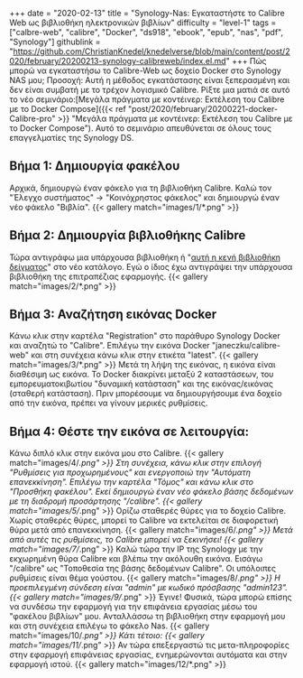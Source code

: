 +++
date = "2020-02-13"
title = "Synology-Nas: Εγκαταστήστε το Calibre Web ως βιβλιοθήκη ηλεκτρονικών βιβλίων"
difficulty = "level-1"
tags = ["calbre-web", "calibre", "Docker", "ds918", "ebook", "epub", "nas", "pdf", "Synology"]
githublink = "https://github.com/ChristianKnedel/knedelverse/blob/main/content/post/2020/february/20200213-synology-calibreweb/index.el.md"
+++
Πώς μπορώ να εγκαταστήσω το Calibre-Web ως δοχείο Docker στο Synology NAS μου; Προσοχή: Αυτή η μέθοδος εγκατάστασης είναι ξεπερασμένη και δεν είναι συμβατή με το τρέχον λογισμικό Calibre. Ρίξτε μια ματιά σε αυτό το νέο σεμινάριο:[Μεγάλα πράγματα με κοντέινερ: Εκτέλεση του Calibre με το Docker Compose]({{< ref "post/2020/february/20200221-docker-Calibre-pro" >}} "Μεγάλα πράγματα με κοντέινερ: Εκτέλεση του Calibre με το Docker Compose"). Αυτό το σεμινάριο απευθύνεται σε όλους τους επαγγελματίες της Synology DS.
## Βήμα 1: Δημιουργία φακέλου
Αρχικά, δημιουργώ έναν φάκελο για τη βιβλιοθήκη Calibre.  Καλώ τον "Έλεγχο συστήματος" -> "Κοινόχρηστος φάκελος" και δημιουργώ έναν νέο φάκελο "Βιβλία".
{{< gallery match="images/1/*.png" >}}

##  Βήμα 2: Δημιουργία βιβλιοθήκης Calibre
Τώρα αντιγράφω μια υπάρχουσα βιβλιοθήκη ή "[αυτή η κενή βιβλιοθήκη δείγματος](https://drive.google.com/file/d/1zfeU7Jh3FO_jFlWSuZcZQfQOGD0NvXBm/view)" στο νέο κατάλογο. Εγώ ο ίδιος έχω αντιγράψει την υπάρχουσα βιβλιοθήκη της επιτραπέζιας εφαρμογής.
{{< gallery match="images/2/*.png" >}}

## Βήμα 3: Αναζήτηση εικόνας Docker
Κάνω κλικ στην καρτέλα "Registration" στο παράθυρο Synology Docker και αναζητώ το "Calibre". Επιλέγω την εικόνα Docker "janeczku/calibre-web" και στη συνέχεια κάνω κλικ στην ετικέτα "latest".
{{< gallery match="images/3/*.png" >}}
Μετά τη λήψη της εικόνας, η εικόνα είναι διαθέσιμη ως εικόνα. Το Docker διακρίνει μεταξύ 2 καταστάσεων, του εμπορευματοκιβωτίου "δυναμική κατάσταση" και της εικόνας/εικόνας (σταθερή κατάσταση). Πριν μπορέσουμε να δημιουργήσουμε ένα δοχείο από την εικόνα, πρέπει να γίνουν μερικές ρυθμίσεις.
## Βήμα 4: Θέστε την εικόνα σε λειτουργία:
Κάνω διπλό κλικ στην εικόνα μου στο Calibre.
{{< gallery match="images/4/*.png" >}}
Στη συνέχεια, κάνω κλικ στην επιλογή "Ρυθμίσεις για προχωρημένους" και ενεργοποιώ την "Αυτόματη επανεκκίνηση". Επιλέγω την καρτέλα "Τόμος" και κάνω κλικ στο "Προσθήκη φακέλου". Εκεί δημιουργώ έναν νέο φάκελο βάσης δεδομένων με τη διαδρομή προσάρτησης "/calibre".
{{< gallery match="images/5/*.png" >}}
Ορίζω σταθερές θύρες για το δοχείο Calibre. Χωρίς σταθερές θύρες, μπορεί το Calibre να εκτελείται σε διαφορετική θύρα μετά από επανεκκίνηση.
{{< gallery match="images/6/*.png" >}}
Μετά από αυτές τις ρυθμίσεις, το Calibre μπορεί να ξεκινήσει!
{{< gallery match="images/7/*.png" >}}
Καλώ τώρα την IP της Synology με την εκχωρημένη θύρα Calibre και βλέπω την ακόλουθη εικόνα. Εισάγω "/calibre" ως "Τοποθεσία της βάσης δεδομένων Calibre". Οι υπόλοιπες ρυθμίσεις είναι θέμα γούστου.
{{< gallery match="images/8/*.png" >}}
Η προεπιλεγμένη σύνδεση είναι "admin" με κωδικό πρόσβασης "admin123".
{{< gallery match="images/9/*.png" >}}
Έγινε! Φυσικά, τώρα μπορώ επίσης να συνδέσω την εφαρμογή για την επιφάνεια εργασίας μέσω του "φακέλου βιβλίων" μου. Ανταλλάσσω τη βιβλιοθήκη στην εφαρμογή μου και στη συνέχεια επιλέγω το φάκελο Nas.
{{< gallery match="images/10/*.png" >}}
Κάτι τέτοιο:
{{< gallery match="images/11/*.png" >}}
Αν τώρα επεξεργαστώ τις μετα-πληροφορίες στην εφαρμογή επιφάνειας εργασίας, ενημερώνονται αυτόματα και στην εφαρμογή ιστού.
{{< gallery match="images/12/*.png" >}}